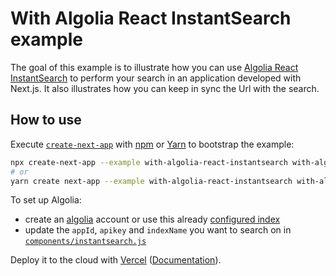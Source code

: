 # With Algolia React InstantSearch example

The goal of this example is to illustrate how you can use [Algolia React InstantSearch](https://community.algolia.com/react-instantsearch/) to perform your search in an application developed with Next.js. It also illustrates how you can keep in sync the Url with the search.

## How to use

Execute [`create-next-app`](https://github.com/vercel/next.js/tree/canary/packages/create-next-app) with [npm](https://docs.npmjs.com/cli/init) or [Yarn](https://yarnpkg.com/lang/en/docs/cli/create/) to bootstrap the example:

```bash
npx create-next-app --example with-algolia-react-instantsearch with-algolia-react-instantsearch-app
# or
yarn create next-app --example with-algolia-react-instantsearch with-algolia-react-instantsearch-app
```

To set up Algolia:

- create an [algolia](https://www.algolia.com/) account or use this already [configured index](https://community.algolia.com/react-instantsearch/Getting_started.html#before-we-start)
- update the `appId`, `apikey` and `indexName` you want to search on in [`components/instantsearch.js`](components/instantsearch.js)

Deploy it to the cloud with [Vercel](https://vercel.com/new?utm_source=github&utm_medium=readme&utm_campaign=next-example) ([Documentation](https://nextjs.org/docs/deployment)).
